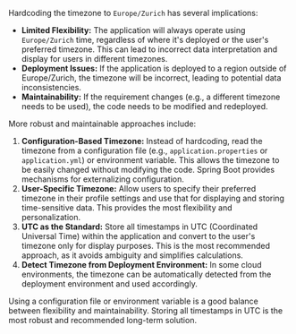 Hardcoding the timezone to `Europe/Zurich` has several implications:

*   **Limited Flexibility:** The application will always operate using `Europe/Zurich` time, regardless of where it's deployed or the user's preferred timezone. This can lead to incorrect data interpretation and display for users in different timezones.
*   **Deployment Issues:** If the application is deployed to a region outside of Europe/Zurich, the timezone will be incorrect, leading to potential data inconsistencies.
*   **Maintainability:** If the requirement changes (e.g., a different timezone needs to be used), the code needs to be modified and redeployed.

More robust and maintainable approaches include:

1.  **Configuration-Based Timezone:**  Instead of hardcoding, read the timezone from a configuration file (e.g., `application.properties` or `application.yml`) or environment variable. This allows the timezone to be easily changed without modifying the code.  Spring Boot provides mechanisms for externalizing configuration.
2.  **User-Specific Timezone:** Allow users to specify their preferred timezone in their profile settings and use that for displaying and storing time-sensitive data. This provides the most flexibility and personalization.
3.  **UTC as the Standard:**  Store all timestamps in UTC (Coordinated Universal Time) within the application and convert to the user's timezone only for display purposes. This is the most recommended approach, as it avoids ambiguity and simplifies calculations.
4.  **Detect Timezone from Deployment Environment:** In some cloud environments, the timezone can be automatically detected from the deployment environment and used accordingly.

Using a configuration file or environment variable is a good balance between flexibility and maintainability. Storing all timestamps in UTC is the most robust and recommended long-term solution.